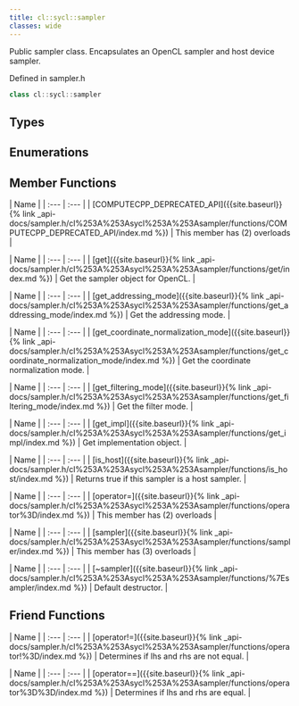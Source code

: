 ```yaml
---
title: cl::sycl::sampler
classes: wide
---
```



Public sampler class. Encapsulates an OpenCL sampler and host device sampler. 

Defined in sampler.h

```cpp
class cl::sycl::sampler
```

## Types

## Enumerations

## Member Functions

  | Name |
| :--- | :--- |
| [COMPUTECPP\_DEPRECATED\_API]({{site.baseurl}}{% link _api-docs/sampler.h/cl%253A%253Asycl%253A%253Asampler/functions/COMPUTECPP_DEPRECATED_API/index.md %}) | This member has (2) overloads |

  | Name |
| :--- | :--- |
| [get]({{site.baseurl}}{% link _api-docs/sampler.h/cl%253A%253Asycl%253A%253Asampler/functions/get/index.md %}) | Get the sampler object for OpenCL.  |

  | Name |
| :--- | :--- |
| [get\_addressing\_mode]({{site.baseurl}}{% link _api-docs/sampler.h/cl%253A%253Asycl%253A%253Asampler/functions/get_addressing_mode/index.md %}) | Get the addressing mode.  |

  | Name |
| :--- | :--- |
| [get\_coordinate\_normalization\_mode]({{site.baseurl}}{% link _api-docs/sampler.h/cl%253A%253Asycl%253A%253Asampler/functions/get_coordinate_normalization_mode/index.md %}) | Get the coordinate normalization mode.  |

  | Name |
| :--- | :--- |
| [get\_filtering\_mode]({{site.baseurl}}{% link _api-docs/sampler.h/cl%253A%253Asycl%253A%253Asampler/functions/get_filtering_mode/index.md %}) | Get the filter mode.  |

  | Name |
| :--- | :--- |
| [get\_impl]({{site.baseurl}}{% link _api-docs/sampler.h/cl%253A%253Asycl%253A%253Asampler/functions/get_impl/index.md %}) | Get implementation object.  |

  | Name |
| :--- | :--- |
| [is\_host]({{site.baseurl}}{% link _api-docs/sampler.h/cl%253A%253Asycl%253A%253Asampler/functions/is_host/index.md %}) | Returns true if this sampler is a host sampler.  |

  | Name |
| :--- | :--- |
| [operator=]({{site.baseurl}}{% link _api-docs/sampler.h/cl%253A%253Asycl%253A%253Asampler/functions/operator%3D/index.md %}) | This member has (2) overloads |

  | Name |
| :--- | :--- |
| [sampler]({{site.baseurl}}{% link _api-docs/sampler.h/cl%253A%253Asycl%253A%253Asampler/functions/sampler/index.md %}) | This member has (3) overloads |

  | Name |
| :--- | :--- |
| [~sampler]({{site.baseurl}}{% link _api-docs/sampler.h/cl%253A%253Asycl%253A%253Asampler/functions/%7Esampler/index.md %}) | Default destructor.  |


## Friend Functions

  | Name |
| :--- | :--- |
| [operator!=]({{site.baseurl}}{% link _api-docs/sampler.h/cl%253A%253Asycl%253A%253Asampler/functions/operator!%3D/index.md %}) | Determines if lhs and rhs are not equal.  |

  | Name |
| :--- | :--- |
| [operator==]({{site.baseurl}}{% link _api-docs/sampler.h/cl%253A%253Asycl%253A%253Asampler/functions/operator%3D%3D/index.md %}) | Determines if lhs and rhs are equal.  |

